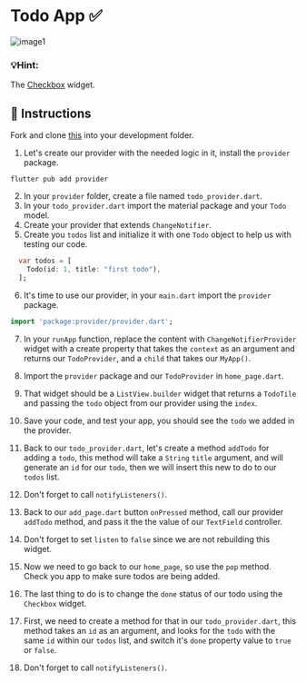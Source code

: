 # Todo App ✅

![image1](https://user-images.githubusercontent.com/84308096/160113038-312e1517-63bb-4c6a-9c4f-8d4c36032e0b.png)

### 💡Hint:

The [Checkbox](https://api.flutter.dev/flutter/material/Checkbox-class.html) widget.

## 🍋 Instructions

Fork and clone [this](https://api.flutter.dev/flutter/material/Checkbox-class.html) into your development folder.

1. Let's create our provider with the needed logic in it, install the `provider` package.

```shell
flutter pub add provider
```

2. In your `provider` folder, create a file named `todo_provider.dart`.
3. In your `todo_provider.dart` import the material package and your `Todo` model.
4. Create your provider that extends `ChangeNotifier`.
5. Create you `todos` list and initialize it with one `Todo` object to help us with testing our code.

```dart
  var todos = [
    Todo(id: 1, title: "first todo"),
  ];
```

6. It's time to use our provider, in your `main.dart` import the `provider` package.

```dart
import 'package:provider/provider.dart';
```

7. In your `runApp` function, replace the content with `ChangeNotifierProvider` widget with a create property that takes the `context` as an argument and returns our `TodoProvider`, and a `child` that takes our `MyApp()`.

8. Import the `provider` package and our `TodoProvider` in `home_page.dart`.

9. That widget should be a `ListView.builder` widget that returns a `TodoTile` and passing the `todo` object from our provider using the `index`.

12. Save your code, and test your app, you should see the `todo` we added in the provider.

13. Back to our `todo_provider.dart`, let's create a method `addTodo` for adding a `todo`, this method will take a `String` `title` argument, and will generate an `id` for our `todo`, then we will insert this new to do to our `todos` list.

14. Don't forget to call `notifyListeners()`.

15. Back to our `add_page.dart` button `onPressed` method, call our provider `addTodo` method, and pass it the the value of our `TextField` controller.

16. Don't forget to set `listen` to `false` since we are not rebuilding this widget.

17. Now we need to go back to our `home_page`, so use the `pop` method. Check you app to make sure todos are being added.

18. The last thing to do is to change the `done` status of our todo using the `Checkbox` widget.

19. First, we need to create a method for that in our `todo_provider.dart`, this method takes an `id` as an argument, and looks for the `todo` with the same `id` within our `todos` list, and switch it's `done` property value to `true` or `false`.

20. Don't forget to call `notifyListeners()`.

